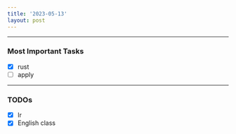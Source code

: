 ```yaml
---
title: '2023-05-13'
layout: post
---
```


---

### Most Important Tasks

- [x] rust
- [ ] apply

---

### TODOs

- [x] lr
- [x] English class
